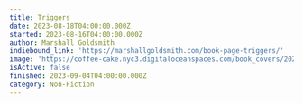 ```yaml
---
title: Triggers
date: 2023-08-18T04:00:00.000Z
started: 2023-08-16T04:00:00.000Z
author: Marshall Goldsmith
indiebound_link: 'https://marshallgoldsmith.com/book-page-triggers/'
image: 'https://coffee-cake.nyc3.digitaloceanspaces.com/book_covers/2023/triggers.jpg'
isActive: false
finished: 2023-09-04T04:00:00.000Z
category: Non-Fiction
---
```

